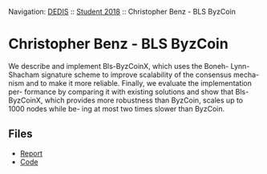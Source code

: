 Navigation: [DEDIS](https://github.com/dedis/doc) ::
[Student 2018](../README.md) ::
Christopher Benz - BLS ByzCoin

# Christopher Benz - BLS ByzCoin

We describe and implement Bls-ByzCoinX, which uses the Boneh- Lynn-Shacham signature scheme to improve scalability of the consensus mecha- nism and to make it more reliable. Finally, we evaluate the implementation per- formance by comparing it with existing solutions and show that Bls-ByzCoinX, which provides more robustness than ByzCoin, scales up to 1000 nodes while be- ing at most two times slower than ByzCoin.

## Files

- [Report](report-2018_1-christopher_benz-bls_byzcoin.pdf)
- [Code](https://github.com/dedis/student_18_pairingcosi)
